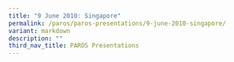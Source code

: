 ```yaml
---
title: "9 June 2010: Singapore"
permalink: /paros/paros-presentations/9-june-2010-singapore/
variant: markdown
description: ""
third_nav_title: PAROS Presentations
---
```

